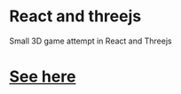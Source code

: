 # React and threejs
Small 3D game attempt in React and Threejs

# [See here](https://mmbn-react.netlify.app/)

